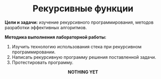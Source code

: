 <div align="center">

# Рекурсивные функции

</div>

**Цели и задачи:**  изучение  рекурсивного  программирования,  методов 
разработки эффективных алгоритмов.

**Методика выполнения лабораторной работы:**
1) Изучить технологию использования стека при рекурсивном программировании.
2) Написать рекурсивную программу решения поставленной задачи.
3) Протестировать программу.

<div align="center">

**NOTHING YET**

</div>